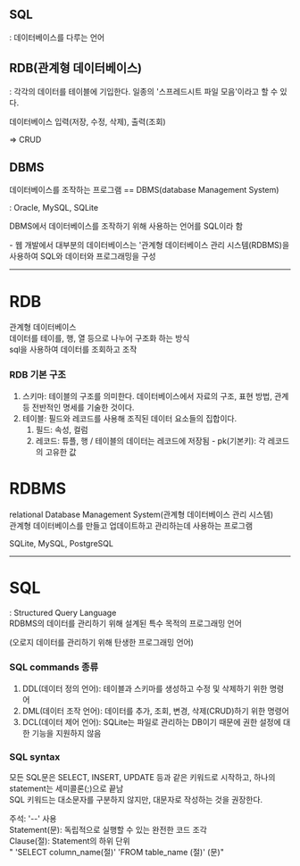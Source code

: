 ## SQL

: 데이터베이스를 다루는 언어

## RDB(관계형 데이터베이스)

: 각각의 데이터를 테이블에 기입한다. 일종의 '스프레드시트 파일 모음'이라고 할 수 있다.

데이터베이스 입력(저장, 수정, 삭제), 출력(조회)

\=> CRUD

## DBMS

데이터베이스를 조작하는 프로그램 == DBMS(database Management System)

: Oracle, MySQL, SQLite

DBMS에서 데이터베이스를 조작하기 위해 사용하는 언어를 SQL이라 함

\- 웹 개발에서 대부분의 데이터베이스는 '관계형 데이터베이스 관리 시스템(RDBMS)을 사용하여 SQL와 데이터와 프로그래밍을 구성

---

# RDB

관계형 데이터베이스  
데이터를 테이를, 행, 열 등으로 나누어 구조화 하는 방식  
sql을 사용하여 데이터를 조회하고 조작

### RDB 기본 구조

1.  스키마: 테이블의 구조를 의미한다. 데이터베이스에서 자료의 구조, 표현 방법, 관계 등 전반적인 명세를 기술한 것이다.
2.  테이블: 필드와 레코드를 사용해 조직된 데이터 요소들의 집합이다.  
    1) 필드: 속성, 컬럼  
    2) 레코드: 튜플, 행 / 테이블의 데이터는 레코드에 저장됨 - pk(기본키): 각 레코드의 고유한 값

# RDBMS

relational Database Management System(관계형 데이터베이스 관리 시스템)  
관계형 데이터베이스를 만들고 업데이트하고 관리하는데 사용하는 프로그램

SQLite, MySQL, PostgreSQL

---

# SQL

: Structured Query Language  
RDBMS의 데이터를 관리하기 위해 설계된 특수 목적의 프로그래밍 언어

(오로지 데이터를 관리하기 위해 탄생한 프로그래밍 언어)

### SQL commands 종류

1.  DDL(데이터 정의 언어): 테이블과 스키마를 생성하고 수정 및 삭제하기 위한 명령어
2.  DML(데이터 조작 언어): 데이터를 추가, 조회, 변경, 삭제(CRUD)하기 위한 명령어
3.  DCL(데이터 제어 언어): SQLite는 파일로 관리하는 DB이기 때문에 권한 설정에 대한 기능을 지원하지 않음

### SQL syntax

모든 SQL문은 SELECT, INSERT, UPDATE 등과 같은 키워드로 시작하고, 하나의 statement는 세미콜론(;)으로 끝남  
SQL 키워드는 대소문자를 구분하지 않지만, 대문자로 작성하는 것을 권장한다.

주석: '--' 사용  
Statement(문): 독립적으로 실행할 수 있는 완전한 코드 조각  
Clause(절): Statement의 하위 단위  
" 'SELECT column\_name(절)' 'FROM table\_name (절)' (문)"
